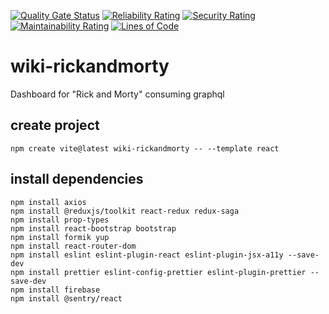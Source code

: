 [![Quality Gate Status](https://sonarqubenvaca.azurewebsites.net/api/project_badges/measure?project=wiki-rickandmorty&metric=alert_status&token=sqb_613ef15a3d1c93e92003f57b2e84ed5ff1df686b)](https://sonarqubenvaca.azurewebsites.net/dashboard?id=wiki-rickandmorty)
[![Reliability Rating](https://sonarqubenvaca.azurewebsites.net/api/project_badges/measure?project=wiki-rickandmorty&metric=reliability_rating&token=sqb_613ef15a3d1c93e92003f57b2e84ed5ff1df686b)](https://sonarqubenvaca.azurewebsites.net/dashboard?id=wiki-rickandmorty)
[![Security Rating](https://sonarqubenvaca.azurewebsites.net/api/project_badges/measure?project=wiki-rickandmorty&metric=security_rating&token=sqb_613ef15a3d1c93e92003f57b2e84ed5ff1df686b)](https://sonarqubenvaca.azurewebsites.net/dashboard?id=wiki-rickandmorty)
[![Maintainability Rating](https://sonarqubenvaca.azurewebsites.net/api/project_badges/measure?project=wiki-rickandmorty&metric=sqale_rating&token=sqb_613ef15a3d1c93e92003f57b2e84ed5ff1df686b)](https://sonarqubenvaca.azurewebsites.net/dashboard?id=wiki-rickandmorty)
[![Lines of Code](https://sonarqubenvaca.azurewebsites.net/api/project_badges/measure?project=wiki-rickandmorty&metric=ncloc&token=sqb_613ef15a3d1c93e92003f57b2e84ed5ff1df686b)](https://sonarqubenvaca.azurewebsites.net/dashboard?id=wiki-rickandmorty)

# wiki-rickandmorty

Dashboard for "Rick and Morty" consuming graphql

## create project

```properties
npm create vite@latest wiki-rickandmorty -- --template react
```

## install dependencies

```properties
npm install axios
npm install @reduxjs/toolkit react-redux redux-saga
npm install prop-types
npm install react-bootstrap bootstrap
npm install formik yup
npm install react-router-dom
npm install eslint eslint-plugin-react eslint-plugin-jsx-a11y --save-dev
npm install prettier eslint-config-prettier eslint-plugin-prettier --save-dev
npm install firebase
npm install @sentry/react
```
